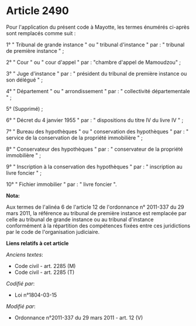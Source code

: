 # Article 2490

Pour l'application du présent code à Mayotte, les termes énumérés ci-après sont remplacés comme suit : 

1° " Tribunal de grande instance " ou " tribunal d'instance " par : " tribunal de première instance " ; 

2° " Cour " ou " cour d'appel " par : "chambre d'appel de Mamoudzou" ; 

3° " Juge d'instance " par : " président du tribunal de première instance ou son délégué " ; 

4° " Département " ou " arrondissement " par : " collectivité départementale " ; 

5° (Supprimé) ;

6° " Décret du 4 janvier 1955 " par : " dispositions du titre IV du livre IV " ; 

7° " Bureau des hypothèques " ou " conservation des hypothèques " par : " service de la conservation de la propriété
immobilière " ; 

8° " Conservateur des hypothèques " par : " conservateur de la propriété immobilière " ; 

9° " Inscription à la conservation des hypothèques " par : " inscription au livre foncier " ; 

10° " Fichier immobilier " par : " livre foncier ".

**Nota:**

Aux termes de l'alinéa 6 de l'article 12 de l'ordonnance n° 2011-337 du 29 mars 2011, la référence au tribunal de première
instance est remplacée par celle au tribunal de grande instance ou au tribunal d'instance conformément à la répartition des
compétences fixées entre ces juridictions par le code de l'organisation judiciaire.

**Liens relatifs à cet article**

_Anciens textes_:

  - Code civil - art. 2285 (M)
  - Code civil - art. 2285 (T)

_Codifié par_:

  - Loi n°1804-03-15

_Modifié par_:

  - Ordonnance n°2011-337 du 29 mars 2011 - art. 12 (V)
